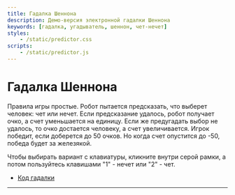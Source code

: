 ```yaml
---
title: Гадалка Шеннона
description: Демо-версия электронной гадалки Шеннона
keywords: [гадалка, угадыватель, шеннон, чет-нечет]
styles:
    - /static/predictor.css
scripts:
    - /static/predictor.js
---
```


# Гадалка Шеннона

Правила игры простые. Робот пытается предсказать, что выберет человек: чет или нечет.
Если предсказание удалось, робот получает очко, а счет уменьшается на единицу.
Если же предугадать выбор не удалось, то очко достается человеку, а счет увеличивается.
Игрок победит, если доберется до 50 очков. Но когда счет опустится до -50, победа будет
за железякой.

Чтобы выбирать вариант с клавиатуры, кликните внутри серой рамки,
а потом пользуйтесь клавишами "1" - нечет или "2" - чет.

-   [Код гадалки](https://github.com/anwinged/homepage/blob/master/source/_assets/predictor/demo.vue)

---

<div id="app"></div>
